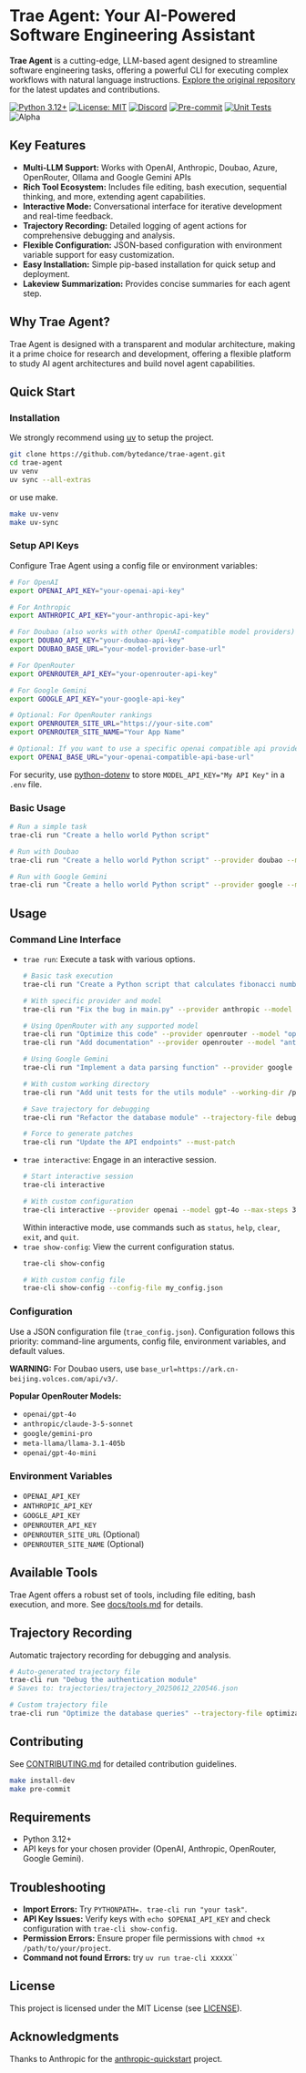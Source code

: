 # Trae Agent: Your AI-Powered Software Engineering Assistant

**Trae Agent** is a cutting-edge, LLM-based agent designed to streamline software engineering tasks, offering a powerful CLI for executing complex workflows with natural language instructions. [Explore the original repository](https://github.com/bytedance/trae-agent) for the latest updates and contributions.

[![Python 3.12+](https://img.shields.io/badge/python-3.12+-blue.svg)](https://www.python.org/downloads/)
[![License: MIT](https://img.shields.io/badge/License-MIT-yellow.svg)](https://opensource.org/licenses/MIT)
[![Discord](https://img.shields.io/discord/1320998163615846420?label=Join%20Discord&color=7289DA)](https://discord.gg/VwaQ4ZBHvC)
[![Pre-commit](https://github.com/bytedance/trae-agent/actions/workflows/pre-commit.yml/badge.svg)](https://github.com/bytedance/trae-agent/actions/workflows/pre-commit.yml)
[![Unit Tests](https://github.com/bytedance/trae-agent/actions/workflows/unit-test.yml/badge.svg)](https://github.com/bytedance/trae-agent/actions/workflows/unit-test.yml)
![Alpha](https://img.shields.io/badge/Status-Alpha-red)

## Key Features

*   **Multi-LLM Support:** Works with OpenAI, Anthropic, Doubao, Azure, OpenRouter, Ollama and Google Gemini APIs
*   **Rich Tool Ecosystem:** Includes file editing, bash execution, sequential thinking, and more, extending agent capabilities.
*   **Interactive Mode:** Conversational interface for iterative development and real-time feedback.
*   **Trajectory Recording:** Detailed logging of agent actions for comprehensive debugging and analysis.
*   **Flexible Configuration:** JSON-based configuration with environment variable support for easy customization.
*   **Easy Installation:** Simple pip-based installation for quick setup and deployment.
*   **Lakeview Summarization:** Provides concise summaries for each agent step.

## Why Trae Agent?

Trae Agent is designed with a transparent and modular architecture, making it a prime choice for research and development, offering a flexible platform to study AI agent architectures and build novel agent capabilities.

## Quick Start

### Installation

We strongly recommend using [uv](https://docs.astral.sh/uv/) to setup the project.

```bash
git clone https://github.com/bytedance/trae-agent.git
cd trae-agent
uv venv
uv sync --all-extras
```

or use make.

```bash
make uv-venv
make uv-sync
```

### Setup API Keys

Configure Trae Agent using a config file or environment variables:

```bash
# For OpenAI
export OPENAI_API_KEY="your-openai-api-key"

# For Anthropic
export ANTHROPIC_API_KEY="your-anthropic-api-key"

# For Doubao (also works with other OpenAI-compatible model providers)
export DOUBAO_API_KEY="your-doubao-api-key"
export DOUBAO_BASE_URL="your-model-provider-base-url"

# For OpenRouter
export OPENROUTER_API_KEY="your-openrouter-api-key"

# For Google Gemini
export GOOGLE_API_KEY="your-google-api-key"

# Optional: For OpenRouter rankings
export OPENROUTER_SITE_URL="https://your-site.com"
export OPENROUTER_SITE_NAME="Your App Name"

# Optional: If you want to use a specific openai compatible api provider, you can set the base url here
export OPENAI_BASE_URL="your-openai-compatible-api-base-url"
```

For security, use [python-dotenv](https://pypi.org/project/python-dotenv/) to store `MODEL_API_KEY="My API Key"` in a `.env` file.

### Basic Usage

```bash
# Run a simple task
trae-cli run "Create a hello world Python script"

# Run with Doubao
trae-cli run "Create a hello world Python script" --provider doubao --model doubao-seed-1.6

# Run with Google Gemini
trae-cli run "Create a hello world Python script" --provider google --model gemini-2.5-flash
```

## Usage

### Command Line Interface

*   `trae run`: Execute a task with various options.
    ```bash
    # Basic task execution
    trae-cli run "Create a Python script that calculates fibonacci numbers"

    # With specific provider and model
    trae-cli run "Fix the bug in main.py" --provider anthropic --model claude-sonnet-4-20250514

    # Using OpenRouter with any supported model
    trae-cli run "Optimize this code" --provider openrouter --model "openai/gpt-4o"
    trae-cli run "Add documentation" --provider openrouter --model "anthropic/claude-3-5-sonnet"

    # Using Google Gemini
    trae-cli run "Implement a data parsing function" --provider google --model gemini-2.5-pro

    # With custom working directory
    trae-cli run "Add unit tests for the utils module" --working-dir /path/to/project

    # Save trajectory for debugging
    trae-cli run "Refactor the database module" --trajectory-file debug_session.json

    # Force to generate patches
    trae-cli run "Update the API endpoints" --must-patch
    ```
*   `trae interactive`: Engage in an interactive session.
    ```bash
    # Start interactive session
    trae-cli interactive

    # With custom configuration
    trae-cli interactive --provider openai --model gpt-4o --max-steps 30
    ```
    Within interactive mode, use commands such as `status`, `help`, `clear`, `exit`, and `quit`.
*   `trae show-config`: View the current configuration status.
    ```bash
    trae-cli show-config

    # With custom config file
    trae-cli show-config --config-file my_config.json
    ```

### Configuration

Use a JSON configuration file (`trae_config.json`).  Configuration follows this priority: command-line arguments, config file, environment variables, and default values.

**WARNING:**  For Doubao users, use `base_url=https://ark.cn-beijing.volces.com/api/v3/`.

**Popular OpenRouter Models:**

*   `openai/gpt-4o`
*   `anthropic/claude-3-5-sonnet`
*   `google/gemini-pro`
*   `meta-llama/llama-3.1-405b`
*   `openai/gpt-4o-mini`

### Environment Variables

*   `OPENAI_API_KEY`
*   `ANTHROPIC_API_KEY`
*   `GOOGLE_API_KEY`
*   `OPENROUTER_API_KEY`
*   `OPENROUTER_SITE_URL` (Optional)
*   `OPENROUTER_SITE_NAME` (Optional)

## Available Tools

Trae Agent offers a robust set of tools, including file editing, bash execution, and more. See [docs/tools.md](docs/tools.md) for details.

## Trajectory Recording

Automatic trajectory recording for debugging and analysis.

```bash
# Auto-generated trajectory file
trae-cli run "Debug the authentication module"
# Saves to: trajectories/trajectory_20250612_220546.json

# Custom trajectory file
trae-cli run "Optimize the database queries" --trajectory-file optimization_debug.json
```

## Contributing

See [CONTRIBUTING.md](CONTRIBUTING.md) for detailed contribution guidelines.

```bash
make install-dev
make pre-commit
```

## Requirements

*   Python 3.12+
*   API keys for your chosen provider (OpenAI, Anthropic, OpenRouter, Google Gemini).

## Troubleshooting

*   **Import Errors:** Try `PYTHONPATH=. trae-cli run "your task"`.
*   **API Key Issues:** Verify keys with `echo $OPENAI_API_KEY` and check configuration with `trae-cli show-config`.
*   **Permission Errors:** Ensure proper file permissions with `chmod +x /path/to/your/project`.
*   **Command not found Errors:** try `uv run trae-cli `xxxxx``

## License

This project is licensed under the MIT License (see [LICENSE](LICENSE)).

## Acknowledgments

Thanks to Anthropic for the [anthropic-quickstart](https://github.com/anthropics/anthropic-quickstarts) project.